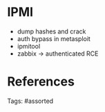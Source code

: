 # IPMI
- dump hashes and crack
- auth bypass in metasploit
- ipmitool
- zabbix -> authenticated RCE

# References

Tags:
    #assorted
